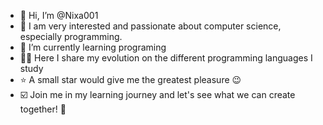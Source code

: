 - 👋 Hi, I’m @Nixa001
- 👀 I am very interested and passionate about computer science, especially programming. 
- 🌱 I’m currently learning programing
- 🧑‍💻 Here I share my evolution on the different programming languages I study
- ⭐ A small star would give me the greatest pleasure 😉
- ☑️ Join me in my learning journey and let's see what we can create together! 🚀

<!---
Nixa001/Nixa001 is a ✨ special ✨ repository because its `README.md` (this file) appears on your GitHub profile.
You can click the Preview link to take a look at your changes.
--->
